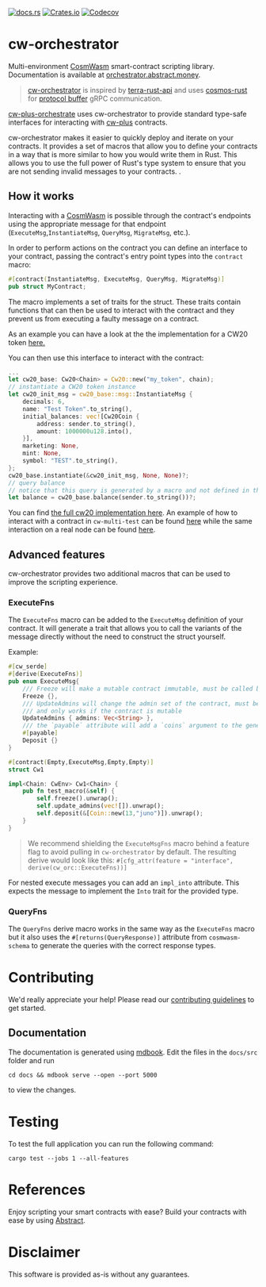 <a href="https://docs.rs/cw-orc/latest" ><img alt="docs.rs" src="https://img.shields.io/docsrs/cw-orc"></a> <a href="https://crates.io/crates/cw-orc" ><img alt="Crates.io" src="https://img.shields.io/crates/d/cw-orc"></a> <a href="https://app.codecov.io/gh/AbstractSDK/cw-orc" ><img alt="Codecov" src="https://img.shields.io/codecov/c/github/AbstractSDK/cw-orc?token=CZZH6DJMRY"></a>

# cw-orchestrator

Multi-environment [CosmWasm](https://cosmwasm.com/) smart-contract scripting library.  Documentation is available at [orchestrator.abstract.money](https://orchestrator.abstract.money).

> [cw-orchestrator](cw-orc/README.md) is inspired by [terra-rust-api](https://github.com/PFC-Validator/terra-rust) and uses [cosmos-rust](https://github.com/cosmos/cosmos-rust) for [protocol buffer](https://developers.google.com/protocol-buffers/docs/overview) gRPC communication.

[cw-plus-orchestrate](cw-plus-orchestrate/README.md) uses cw-orchestrator to provide standard type-safe interfaces for interacting with [cw-plus](https://github.com/CosmWasm/cw-plus) contracts.

cw-orchestrator makes it easier to quickly deploy and iterate on your contracts. It provides a set of macros that allow you to define your contracts in a way that is more similar to how you would write them in Rust. This allows you to use the full power of Rust's type system to ensure that you are not sending invalid messages to your contracts.
.

## How it works

Interacting with a [CosmWasm](https://cosmwasm.com/) is possible through the contract's endpoints using the appropriate message for that endpoint (`ExecuteMsg`,`InstantiateMsg`, `QueryMsg`, `MigrateMsg`, etc.).

In order to perform actions on the contract you can define an interface to your contract, passing the contract's entry point types into the `contract` macro:

```rust
#[contract(InstantiateMsg, ExecuteMsg, QueryMsg, MigrateMsg)]
pub struct MyContract;
```

The macro implements a set of traits for the struct. These traits contain functions that can then be used to interact with the contract and they prevent us from executing a faulty message on a contract.

As an example you can have a look at the the implementation for a CW20 token [here.](cw-plus-orchestrate/src/contracts/cw20_base.rs)

You can then use this interface to interact with the contract:

```rust
...
let cw20_base: Cw20<Chain> = Cw20::new("my_token", chain);
// instantiate a CW20 token instance
let cw20_init_msg = cw20_base::msg::InstantiateMsg {
    decimals: 6,
    name: "Test Token".to_string(),
    initial_balances: vec![Cw20Coin {
        address: sender.to_string(),
        amount: 1000000u128.into(),
    }],
    marketing: None,
    mint: None,
    symbol: "TEST".to_string(),
};
cw20_base.instantiate(&cw20_init_msg, None, None)?;
// query balance
// notice that this query is generated by a macro and not defined in the object itself!
let balance = cw20_base.balance(sender.to_string())?;
```

You can find [the full cw20 implementation here](cw-orc/examples/cw20.rs). An example of how to interact with a contract in `cw-multi-test` can be found [here](cw-plus-orchestrate/examples/cw-plus-mock.rs) while the same interaction on a real node can be found [here](cw-plus-orchestrate/examples/cw-plus-daemon.rs).

## Advanced features

cw-orchestrator provides two additional macros that can be used to improve the scripting experience.

### ExecuteFns

The `ExecuteFns` macro can be added to the `ExecuteMsg` definition of your contract. It will generate a trait that allows you to call the variants of the message directly without the need to construct the struct yourself.

Example:

```rust
#[cw_serde]
#[derive(ExecuteFns)]
pub enum ExecuteMsg{
    /// Freeze will make a mutable contract immutable, must be called by an admin
    Freeze {},
    /// UpdateAdmins will change the admin set of the contract, must be called by an existing admin,
    /// and only works if the contract is mutable
    UpdateAdmins { admins: Vec<String> },
    /// the `payable` attribute will add a `coins` argument to the generated function
    #[payable]
    Deposit {}
}

#[contract(Empty,ExecuteMsg,Empty,Empty)]
struct Cw1

impl<Chain: CwEnv> Cw1<Chain> {
    pub fn test_macro(&self) {
        self.freeze().unwrap();
        self.update_admins(vec![]).unwrap();
        self.deposit(&[Coin::new(13,"juno")]).unwrap();
    }
}
```

> We recommend shielding the `ExecuteMsgFns` macro behind a feature flag to avoid pulling in `cw-orchestrator` by default.
> The resulting derive would look like this: `#[cfg_attr(feature = "interface", derive(cw_orc::ExecuteFns))]`

For nested execute messages you can add an `impl_into` attribute. This expects the message to implement the `Into` trait for the provided type.

### QueryFns

The `QueryFns` derive macro works in the same way as the `ExecuteFns` macro but it also uses the `#[returns(QueryResponse)]` attribute from `cosmwasm-schema` to generate the queries with the correct response types.

# Contributing

We'd really appreciate your help! Please read our [contributing guidelines](docs/src/contributing.md) to get started.

## Documentation

The documentation is generated using [mdbook](https://rust-lang.github.io/mdBook/index.html). Edit the files in the `docs/src` folder and run

```shell
cd docs && mdbook serve --open --port 5000
```

to view the changes.

# Testing
To test the full application you can run the following command:

```shell
cargo test --jobs 1 --all-features
```

# References

Enjoy scripting your smart contracts with ease? Build your contracts with ease by using [Abstract](https://abstract.money).

# Disclaimer

This software is provided as-is without any guarantees.
